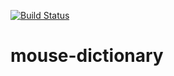 [![Build Status](https://travis-ci.org/wtetsu/mouse-dictionary.svg?branch=master)](https://travis-ci.org/wtetsu/mouse-dictionary)

# mouse-dictionary
